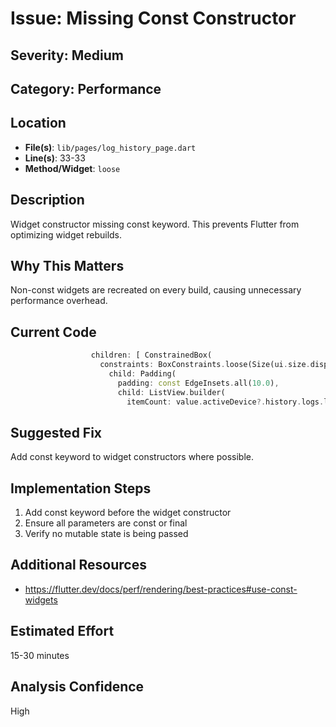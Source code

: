 # Issue: Missing Const Constructor

## Severity: Medium

## Category: Performance

## Location
- **File(s)**: `lib/pages/log_history_page.dart`
- **Line(s)**: 33-33
- **Method/Widget**: `loose`

## Description
Widget constructor missing const keyword. This prevents Flutter from optimizing widget rebuilds.

## Why This Matters
Non-const widgets are recreated on every build, causing unnecessary performance overhead.

## Current Code
```dart
                  children: [ ConstrainedBox(
                    constraints: BoxConstraints.loose(Size(ui.size.displayWidth, ui.size.displayHeight-200)),
                      child: Padding(
                        padding: const EdgeInsets.all(10.0),
                        child: ListView.builder(
                          itemCount: value.activeDevice?.history.logs.length,
```

## Suggested Fix
Add const keyword to widget constructors where possible.

## Implementation Steps
1. Add const keyword before the widget constructor
2. Ensure all parameters are const or final
3. Verify no mutable state is being passed

## Additional Resources
- https://flutter.dev/docs/perf/rendering/best-practices#use-const-widgets

## Estimated Effort
15-30 minutes

## Analysis Confidence
High
